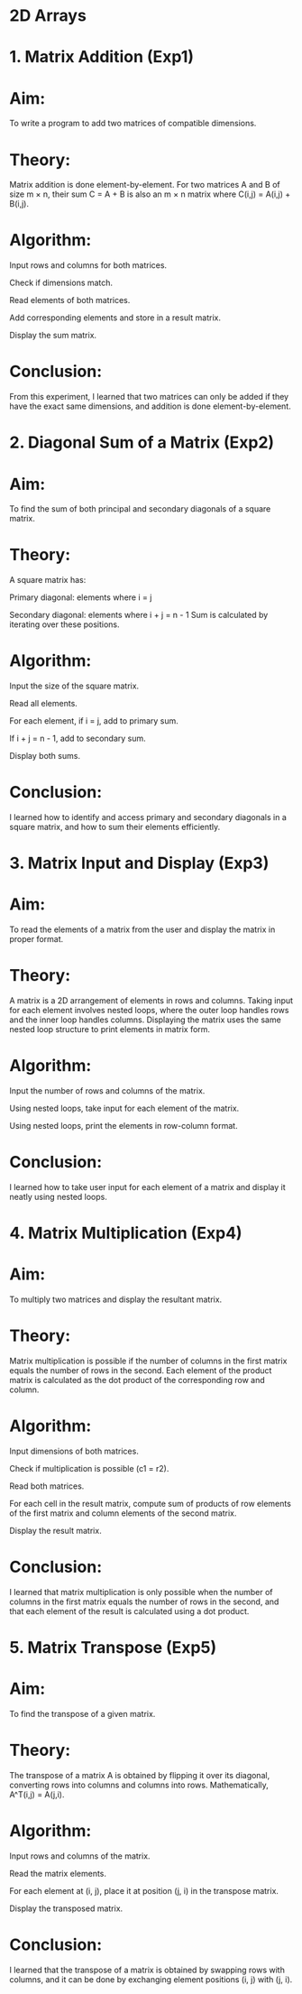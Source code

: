 # 2D Arrays
# 1. Matrix Addition (Exp1)
# Aim: 
To write a program to add two matrices of compatible dimensions.

# Theory: 
Matrix addition is done element-by-element. For two matrices A and B of size m × n, their sum C = A + B is also an m × n matrix where C(i,j) = A(i,j) + B(i,j).

# Algorithm:

Input rows and columns for both matrices.

Check if dimensions match.

Read elements of both matrices.

Add corresponding elements and store in a result matrix.

Display the sum matrix.

# Conclusion: 
From this experiment, I learned that two matrices can only be added if they have the exact same dimensions, and addition is done element-by-element.

# 2. Diagonal Sum of a Matrix (Exp2)
# Aim: 
To find the sum of both principal and secondary diagonals of a square matrix.

# Theory: 
A square matrix has:

Primary diagonal: elements where i = j

Secondary diagonal: elements where i + j = n - 1
Sum is calculated by iterating over these positions.

# Algorithm:

Input the size of the square matrix.

Read all elements.

For each element, if i = j, add to primary sum.

If i + j = n - 1, add to secondary sum.

Display both sums.

# Conclusion: 
I learned how to identify and access primary and secondary diagonals in a square matrix, and how to sum their elements efficiently.

# 3. Matrix Input and Display (Exp3)
# Aim: 
To read the elements of a matrix from the user and display the matrix in proper format.

# Theory: 
A matrix is a 2D arrangement of elements in rows and columns. Taking input for each element involves nested loops, where the outer loop handles rows and the inner loop handles columns. Displaying the matrix uses the same nested loop structure to print elements in matrix form.

# Algorithm:

Input the number of rows and columns of the matrix.

Using nested loops, take input for each element of the matrix.

Using nested loops, print the elements in row-column format.

# Conclusion: 
I learned how to take user input for each element of a matrix and display it neatly using nested loops.

# 4. Matrix Multiplication (Exp4)
# Aim: 
To multiply two matrices and display the resultant matrix.

# Theory: 
Matrix multiplication is possible if the number of columns in the first matrix equals the number of rows in the second. Each element of the product matrix is calculated as the dot product of the corresponding row and column.

# Algorithm:

Input dimensions of both matrices.

Check if multiplication is possible (c1 = r2).

Read both matrices.

For each cell in the result matrix, compute sum of products of row elements of the first matrix and column elements of the second matrix.

Display the result matrix.

# Conclusion: 
I learned that matrix multiplication is only possible when the number of columns in the first matrix equals the number of rows in the second, and that each element of the result is calculated using a dot product.

# 5. Matrix Transpose (Exp5)
# Aim: 
To find the transpose of a given matrix.

# Theory: 
The transpose of a matrix A is obtained by flipping it over its diagonal, converting rows into columns and columns into rows. Mathematically, A^T(i,j) = A(j,i).

# Algorithm:

Input rows and columns of the matrix.

Read the matrix elements.

For each element at (i, j), place it at position (j, i) in the transpose matrix.

Display the transposed matrix.

# Conclusion: 
I learned that the transpose of a matrix is obtained by swapping rows with columns, and it can be done by exchanging element positions (i, j) with (j, i).
